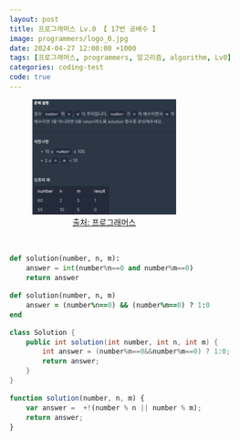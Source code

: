 ```yaml
---
layout: post
title: 프로그래머스 Lv.0 【 17번 공배수 】
image: programmers/logo_0.jpg
date: 2024-04-27 12:00:00 +1000
tags: [프로그래머스, programmers, 알고리즘, algorithm, Lv0]
categories: coding-test
code: true
---
```

<figure style="width: 50%; text-align: center;">
    <img src="/assets/programmers/programmers017.jpg">
    <figcaption><a href="https://school.programmers.co.kr/learn/courses/30/lessons/181936">출처: 프로그래머스</a></figcaption>
</figure>

<br>

```python
def solution(number, n, m):
    answer = int(number%n==0 and number%m==0)
    return answer
```

```ruby
def solution(number, n, m)
    answer = (number%n==0) && (number%m==0) ? 1:0
end
```

```java
class Solution {
    public int solution(int number, int n, int m) {
        int answer = (number%n==0&&number%m==0) ? 1:0;
        return answer;
    }
}
```

```javascript
function solution(number, n, m) {
    var answer =  +!(number % n || number % m);
    return answer;
}
```